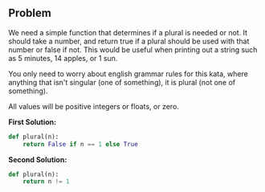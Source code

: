 ## Problem

We need a simple function that determines if a plural is needed or not. It should take a number, and return true if a plural should be used with that number or false if not. This would be useful when printing out a string such as 5 minutes, 14 apples, or 1 sun.

You only need to worry about english grammar rules for this kata, where anything that isn't singular (one of something), it is plural (not one of something).

All values will be positive integers or floats, or zero.

**First Solution:**

```python
def plural(n):
    return False if n == 1 else True
```

**Second Solution:**

```python
def plural(n):
    return n != 1
```

